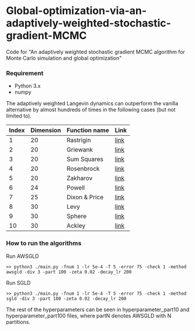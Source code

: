# Global-optimization-via-an-adaptively-weighted-stochastic-gradient-MCMC
Code for "An adaptively weighted stochastic gradient MCMC algorithm for Monte Carlo simulation and global optimization"



### Requirement
* Python 3.x
* numpy



The adaptively weighted Langevin dynamics can outperform the vanilla alternative by almost hundreds of times in the following cases (but not limited to).


| Index | Dimension | Function name  | Link |
| ------------- | ------------- | ------------- | ------------- |
|1 | 20 | Rastrigin  | [link](https://en.wikipedia.org/wiki/Rastrigin_function)  |
|2 | 20 | Griewank  | [link](https://www.sfu.ca/~ssurjano/griewank.html)  |
|3 | 20 | Sum Squares | [link](https://en.wikipedia.org/wiki/Sum_of_squares_function) |
|4 | 20 | Rosenbrock  | [link](https://en.wikipedia.org/wiki/Rosenbrock_function)  |
|5 | 20 | Zakharov  | [link](https://www.sfu.ca/~ssurjano/zakharov.html)  |
|6 | 24 | Powell | [link](https://www.sfu.ca/~ssurjano/powell.html) |
|7 | 25 | Dixon & Price | [link](https://www.sfu.ca/~ssurjano/dixonpr.html)  |
|8 | 30 | Levy | [link](https://www.sfu.ca/~ssurjano/levy.html) |
|9 | 30 | Sphere | [link](https://www.sfu.ca/~ssurjano/spheref.html) |
|10 | 30 | Ackley | [link](https://www.sfu.ca/~ssurjano/ackley.html) |


### How to run the algorithms

Run AWSGLD
```
>> python3 ./main.py -fnum 1 -lr 5e-4 -T 5 -error 75 -check 1 -method awsgld -div 3 -part 100 -zeta 0.02 -decay_lr 200
```

Run SGLD
```
>> python3 ./main.py -fnum 1 -lr 5e-4 -T 5 -error 75 -check 1 -method sgld -div 3 -part 100 -zeta 0.02 -decay_lr 200
```

The rest of the hyperparameters can be seen in hyperparameter_part10 and hyperparameter_part100 files, where partN denotes AWSGLD with N partitions.
